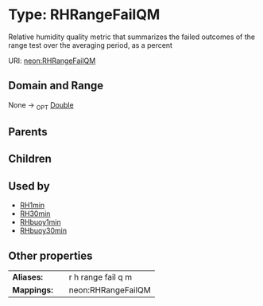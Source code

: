 
# Type: RHRangeFailQM


Relative humidity quality metric that summarizes the failed outcomes of the range test over the averaging period, as a percent

URI: [neon:RHRangeFailQM](https://data.neonscience.org/RHRangeFailQM)


## Domain and Range

None ->  <sub>OPT</sub> [Double](types/Double.md)

## Parents


## Children


## Used by

 * [RH1min](RH1min.md)
 * [RH30min](RH30min.md)
 * [RHbuoy1min](RHbuoy1min.md)
 * [RHbuoy30min](RHbuoy30min.md)

## Other properties

|  |  |  |
| --- | --- | --- |
| **Aliases:** | | r h range fail q m |
| **Mappings:** | | neon:RHRangeFailQM |

